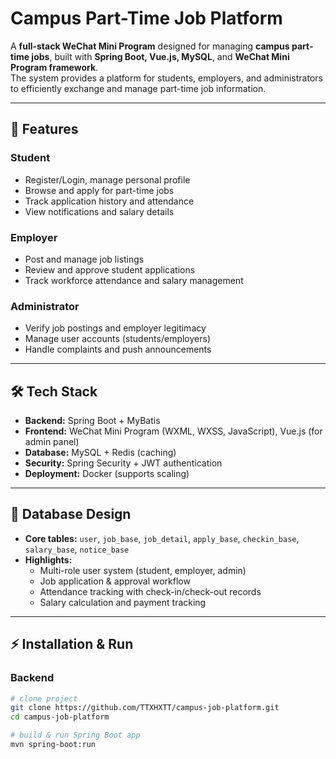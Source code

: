 # Campus Part-Time Job Platform

A **full-stack WeChat Mini Program** designed for managing **campus part-time jobs**, built with **Spring Boot, Vue.js, MySQL**, and **WeChat Mini Program framework**.  
The system provides a platform for students, employers, and administrators to efficiently exchange and manage part-time job information.

---

## 🚀 Features
### Student
- Register/Login, manage personal profile
- Browse and apply for part-time jobs
- Track application history and attendance
- View notifications and salary details  

### Employer
- Post and manage job listings
- Review and approve student applications
- Track workforce attendance and salary management  

### Administrator
- Verify job postings and employer legitimacy
- Manage user accounts (students/employers)
- Handle complaints and push announcements  

---

## 🛠️ Tech Stack
- **Backend:** Spring Boot + MyBatis  
- **Frontend:** WeChat Mini Program (WXML, WXSS, JavaScript), Vue.js (for admin panel)  
- **Database:** MySQL + Redis (caching)  
- **Security:** Spring Security + JWT authentication  
- **Deployment:** Docker (supports scaling)  

---

## 📂 Database Design
- **Core tables:** `user`, `job_base`, `job_detail`, `apply_base`, `checkin_base`, `salary_base`, `notice_base`  
- **Highlights:**  
  - Multi-role user system (student, employer, admin)  
  - Job application & approval workflow  
  - Attendance tracking with check-in/check-out records  
  - Salary calculation and payment tracking  

---

## ⚡ Installation & Run
### Backend
```bash
# clone project
git clone https://github.com/TTXHXTT/campus-job-platform.git
cd campus-job-platform

# build & run Spring Boot app
mvn spring-boot:run
